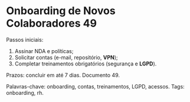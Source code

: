 # Onboarding de Novos Colaboradores 49

Passos iniciais:
1. Assinar NDA e políticas;
2. Solicitar contas (e-mail, repositório, **VPN**);
3. Completar treinamentos obrigatórios (segurança e **LGPD**).

Prazos: concluir em até 7 dias. Documento 49.

Palavras-chave: onboarding, contas, treinamentos, LGPD, acessos.
Tags: onboarding, rh.
